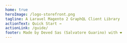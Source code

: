 ```yaml
---
home: true
heroImage: /logo-storefront.png
tagline: A Laravel Magento 2 GraphQL Client Library
actionText: Quick Start →
actionLink: /guide/
footer: Made by Deved Sas (Salvatore Guarino) with ❤️
---
```

